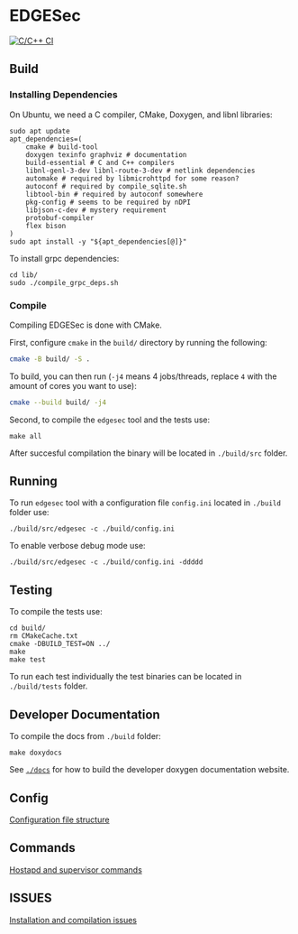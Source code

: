 # EDGESec
[![C/C++ CI](https://github.com/nqminds/EDGESec/workflows/C/C++%20CI/badge.svg?branch=main)](https://github.com/nqminds/EDGESec/actions?query=workflow%3A%22Github+Pages%22)

## Build
### Installing Dependencies

On Ubuntu, we need a C compiler, CMake, Doxygen, and libnl libraries:

```console
sudo apt update
apt_dependencies=(
    cmake # build-tool
    doxygen texinfo graphviz # documentation
    build-essential # C and C++ compilers
    libnl-genl-3-dev libnl-route-3-dev # netlink dependencies
    automake # required by libmicrohttpd for some reason?
    autoconf # required by compile_sqlite.sh
    libtool-bin # required by autoconf somewhere
    pkg-config # seems to be required by nDPI
    libjson-c-dev # mystery requirement
    protobuf-compiler
    flex bison
)
sudo apt install -y "${apt_dependencies[@]}"
```

To install grpc dependencies:
```console
cd lib/
sudo ./compile_grpc_deps.sh
```

### Compile
Compiling EDGESec is done with CMake.

First, configure `cmake` in the `build/` directory by running the following:

```bash
cmake -B build/ -S .
```

To build, you can then run (`-j4` means 4 jobs/threads, replace `4` with the amount of cores you want to use):

```bash
cmake --build build/ -j4
```

Second, to compile the ```edgesec``` tool and the tests use:
```console
make all
```

After succesful compilation the binary will be located in ```./build/src``` folder.

## Running

To run ```edgesec``` tool with a configuration file ```config.ini``` located in ```./build``` folder use:
```console
./build/src/edgesec -c ./build/config.ini
```

To enable verbose debug mode use:
```console
./build/src/edgesec -c ./build/config.ini -ddddd
```

## Testing
To compile the tests use:
```console
cd build/
rm CMakeCache.txt
cmake -DBUILD_TEST=ON ../
make
make test
```

To run each test individually the test binaries can be located in ```./build/tests``` folder.

## Developer Documentation

To compile the docs from ```./build``` folder:
```console
make doxydocs
```

See [`./docs`](./docs) for how to build the developer doxygen documentation website.

## Config
[Configuration file structure](./docs/CONFIG.md)

## Commands
[Hostapd and supervisor commands](./docs/COMMANDS.md)

## ISSUES
[Installation and compilation issues](./docs/ISSUES.md)
